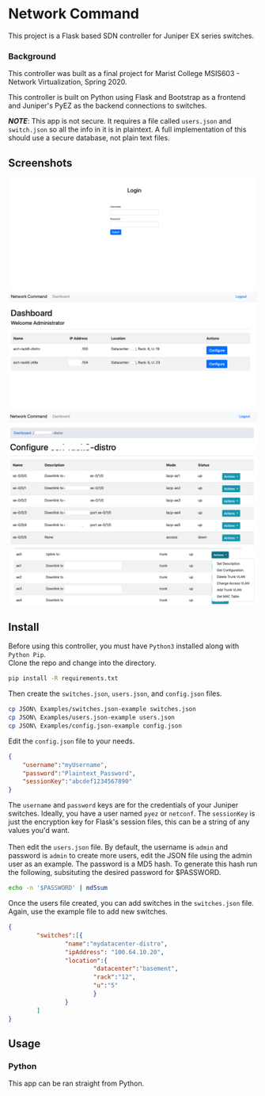 # Network Command
This project is a Flask based SDN controller for Juniper EX series switches.


### Background
This controller was built as a final project for Marist College MSIS603 - Network Virtualization, Spring 2020.

This controller is built on Python using Flask and Bootstrap as a frontend and Juniper's PyEZ as the backend connections to switches.

***NOTE***: This app is not secure. It requires a file called `users.json` and `switch.json` so all the info in it is in plaintext. A full implementation of this should use a secure database, not plain text files.

## Screenshots
![Login Screen](Images/login.png)
![Dashboard](Images/Dashboard.png)
![Switch Interfaces](Images/switch-interfaces.png)
![Actionable Items](Images/Actionable-items.png)

## Install
Before using this controller, you must have `Python3` installed along with `Python Pip`.<br>
Clone the repo and change into the directory.
```bash
pip install -R requirements.txt
```
Then create the `switches.json`, `users.json`, and `config.json` files.
```bash
cp JSON\ Examples/switches.json-example switches.json
cp JSON\ Examples/users.json-example users.json
cp JSON\ Examples/config.json-example config.json
```
Edit the `config.json` file to your needs.
```json
{
    "username":"myUsername",
    "password":"Plaintext_Password",
    "sessionKey":"abcdef1234567890"
}
```
The `username` and `password` keys are for the credentials of your Juniper switches. Ideally, you have a user named `pyez` or `netconf`. The `sessionKey` is just the encryption key for Flask's session files, this can be a string of any values you'd want.<br>
<br>
Then edit the `users.json` file. By default, the username is `admin` and password is `admin` to create more users, edit the JSON file using the admin user as an example. The password is a MD5 hash. To generate this hash run the following, subsituting the desired password for $PASSWORD.
```bash
echo -n '$PASSWORD' | md5sum
```

Once the users file created, you can add switches in the `switches.json` file. Again, use the example file to add new switches.
```json
{
        "switches":[{
                "name":"mydatacenter-distro",
                "ipAddress": "100.64.10.20",
                "location":{
                        "datacenter":"basement",
                        "rack":"12",
                        "u":"5"
                        }
                }
        ]       
}
```


## Usage
### Python
This app can be ran straight from Python.



